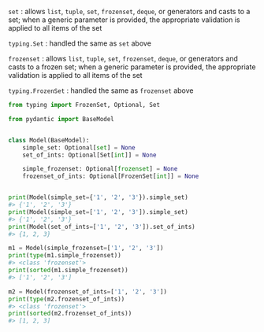 `set`
: allows `list`, `tuple`, `set`, `frozenset`, `deque`, or generators and casts to a set;
  when a generic parameter is provided, the appropriate validation is applied to all items of the set

`typing.Set`
: handled the same as `set` above

`frozenset`
: allows `list`, `tuple`, `set`, `frozenset`, `deque`, or generators and casts to a frozen set;
  when a generic parameter is provided, the appropriate validation is applied to all items of the set

`typing.FrozenSet`
: handled the same as `frozenset` above

```py
from typing import FrozenSet, Optional, Set

from pydantic import BaseModel


class Model(BaseModel):
    simple_set: Optional[set] = None
    set_of_ints: Optional[Set[int]] = None

    simple_frozenset: Optional[frozenset] = None
    frozenset_of_ints: Optional[FrozenSet[int]] = None


print(Model(simple_set={'1', '2', '3'}).simple_set)
#> {'1', '2', '3'}
print(Model(simple_set=['1', '2', '3']).simple_set)
#> {'1', '2', '3'}
print(Model(set_of_ints=['1', '2', '3']).set_of_ints)
#> {1, 2, 3}

m1 = Model(simple_frozenset=['1', '2', '3'])
print(type(m1.simple_frozenset))
#> <class 'frozenset'>
print(sorted(m1.simple_frozenset))
#> ['1', '2', '3']

m2 = Model(frozenset_of_ints=['1', '2', '3'])
print(type(m2.frozenset_of_ints))
#> <class 'frozenset'>
print(sorted(m2.frozenset_of_ints))
#> [1, 2, 3]
```
